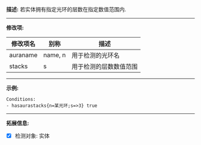**描述:** 若实体拥有指定光环的层数在指定数值范围内.

---

**修改项:**

| 修改项名  | 别称           | 描述                      |
| --------- | -------------- | ------------------------- |
| auraname | name, n | 用于检测的光环名 |
| stacks | s | 用于检测的层数数值范围

---

**示例:**

```
Conditions:
- hasaurastacks{n=某光环;s=>3} true

```

---

**拓展信息:**

- [x] 检测对象: 实体